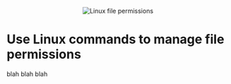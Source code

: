 <p align="center">
<img src="https://i.imgur.com/PazBqAN.png" alt="Linux file permissions"/>
</p>

<h1>Use Linux commands to manage file permissions</h1>

blah blah blah
